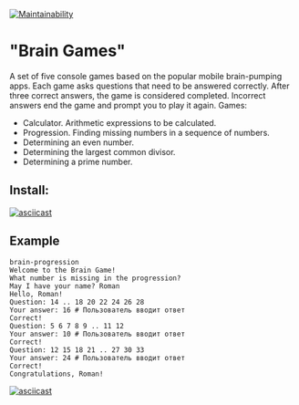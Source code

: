 [![Maintainability](https://api.codeclimate.com/v1/badges/eb6cd1d0940501860d0d/maintainability)](https://codeclimate.com/github/Laim0N/frontend-project-44/maintainability)
# "Brain Games" 
A set of five console games based on the popular mobile brain-pumping apps. Each game asks questions that need to be answered correctly. After three correct answers, the game is considered completed. Incorrect answers end the game and prompt you to play it again. Games:
* Calculator. Arithmetic expressions to be calculated.
* Progression. Finding missing numbers in a sequence of numbers.
* Determining an even number.
* Determining the largest common divisor.
* Determining a prime number.



## **Install**:
[![asciicast](https://asciinema.org/a/579718.png)](https://asciinema.org/a/579718)

## **Example**
```
brain-progression
Welcome to the Brain Game!
What number is missing in the progression?
May I have your name? Roman
Hello, Roman!
Question: 14 .. 18 20 22 24 26 28
Your answer: 16 # Пользователь вводит ответ
Correct!
Question: 5 6 7 8 9 .. 11 12
Your answer: 10 # Пользователь вводит ответ
Correct!
Question: 12 15 18 21 .. 27 30 33
Your answer: 24 # Пользователь вводит ответ
Correct!
Congratulations, Roman!
```
[![asciicast](https://asciinema.org/a/cttBIchdCWXoFPLPNKYwFJpMS.png)](https://asciinema.org/a/cttBIchdCWXoFPLPNKYwFJpMS)



